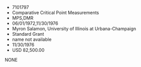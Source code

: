 * 7101797
* Comparative Critical Point Measurements
* MPS,DMR
* 06/01/1972,11/30/1976
* Myron Salamon, University of Illinois at Urbana-Champaign
* Standard Grant
*   name not available
* 11/30/1976
* USD 82,500.00

NONE